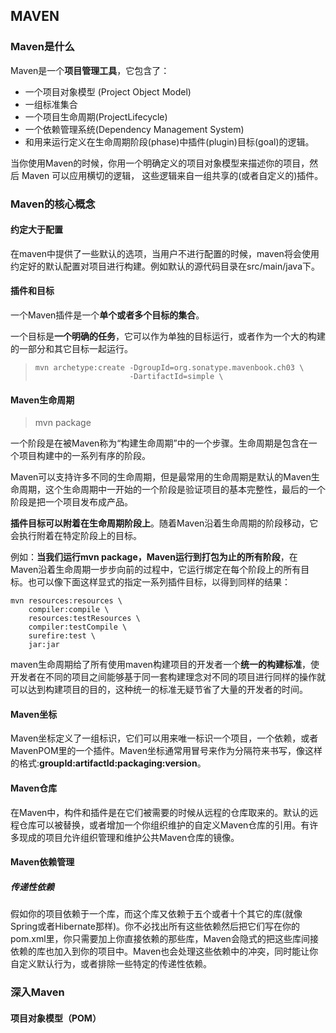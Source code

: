 ## MAVEN

### Maven是什么

 Maven是一个**项目管理工具**，它包含了：

* 一个项目对象模型 (Project Object Model)
* 一组标准集合
* 一个项目生命周期(ProjectLifecycle)
* 一个依赖管理系统(Dependency Management System)
* 和用来运行定义在生命周期阶段(phase)中插件(plugin)目标(goal)的逻辑。

当你使用Maven的时候，你用一个明确定义的项目对象模型来描述你的项目，然后 Maven 可以应用横切的逻辑，
这些逻辑来自一组共享的(或者自定义的)插件。



### Maven的核心概念

#### 约定大于配置

在maven中提供了一些默认的选项，当用户不进行配置的时候，maven将会使用约定好的默认配置对项目进行构建。例如默认的源代码目录在src/main/java下。



#### 插件和目标

一个Maven插件是一个**单个或者多个目标的集合**。

一个目标是**一个明确的任务**，它可以作为单独的目标运行，或者作为一个大的构建的一部分和其它目标一起运行。

> ```
> mvn archetype:create -DgroupId=org.sonatype.mavenbook.ch03 \
>                      -DartifactId=simple \
> ```



#### Maven生命周期

>  mvn package

一个阶段是在被Maven称为“构建生命周期”中的一个步骤。生命周期是包含在一个项目构建中的一系列有序的阶段。



Maven可以支持许多不同的生命周期，但是最常用的生命周期是默认的Maven生命周期，这个生命周期中一开始的一个阶段是验证项目的基本完整性，最后的一个阶段是把一个项目发布成产品。



**插件目标可以附着在生命周期阶段上**。随着Maven沿着生命周期的阶段移动，它会执行附着在特定阶段上的目标。



例如：**当我们运行mvn package，Maven运行到打包为止的所有阶段**，在Maven沿着生命周期一步步向前的过程中，它运行绑定在每个阶段上的所有目标。也可以像下面这样显式的指定一系列插件目标，以得到同样的结果：

```shell
mvn resources:resources \
    compiler:compile \
    resources:testResources \
    compiler:testCompile \
    surefire:test \
	jar:jar
```



maven生命周期给了所有使用maven构建项目的开发者一个**统一的构建标准**，使开发者在不同的项目之间能够基于同一套构建理念对不同的项目进行同样的操作就可以达到构建项目的目的，这种统一的标准无疑节省了大量的开发者的时间。



#### Maven坐标

Maven坐标定义了一组标识，它们可以用来唯一标识一个项目，一个依赖，或者MavenPOM里的一个插件。Maven坐标通常用冒号来作为分隔符来书写，像这样的格式:**groupId:artifactId:packaging:version**。



#### Maven仓库

在Maven中，构件和插件是在它们被需要的时候从远程的仓库取来的。默认的远程仓库可以被替换，或者增加一个你组织维护的自定义Maven仓库的引用。有许多现成的项目允许组织管理和维护公共Maven仓库的镜像。



#### Maven依赖管理

##### 传递性依赖

假如你的项目依赖于一个库，而这个库又依赖于五个或者十个其它的库(就像Spring或者Hibernate那样)。你不必找出所有这些依赖然后把它们写在你的pom.xml里，你只需要加上你直接依赖的那些库，Maven会隐式的把这些库间接依赖的库也加入到你的项目中。Maven也会处理这些依赖中的冲突，同时能让你自定义默认行为，或者排除一些特定的传递性依赖。



### 深入Maven

#### 项目对象模型（POM）



